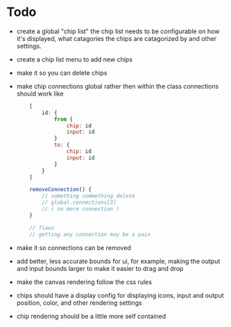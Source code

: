 # Todo

- create a global "chip list"
	the chip list needs to be configurable on how it's displayed, what catagories the
	chips are catagorized by and other settings.

- create a chip list menu to add new chips

- make it so you can delete chips

- make chip connections global rather then within the class
	connections should work like
    ```js
    	[
    		id: {
    			from {
    				chip: id
    				input: id
    			}
    			to: {
    				chip: id
    				input: id
    			}
    		}
    	]
    
    	removeConnection() { 
    		// something sommething delete
    		// global.connections[3]
    		// ( no more connection )
    	}
    
    	// flaws
    	// getting any connection may be a pain
    ```

- make it so connections can be removed

- add better, less accurate bounds for ui,
	for example, making the output and input bounds larger to make it easier to drag and drop

- make the canvas rendering follow the css rules

- chips should have a display config for displaying icons, input and output position,
	color, and other rendering settings

- chip rendering should be a little more self contained